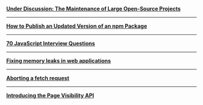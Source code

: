 **[Under Discussion: The Maintenance of Large Open-Source Projects](https://www.welcometothejungle.com/en/articles/btc-discussion-open-source-maintenance)**

---

**[How to Publish an Updated Version of an npm Package](https://cloudfour.com/thinks/how-to-publish-an-updated-version-of-an-npm-package/)**

---

**[70 JavaScript Interview Questions](https://dev.to/macmacky/70-javascript-interview-questions-5gfi)**

---

**[Fixing memory leaks in web applications](https://nolanlawson.com/2020/02/19/fixing-memory-leaks-in-web-applications/)**

---

**[Aborting a fetch request](https://meetguns.com/blog/aborting-a-fetch-request/)**

---

**[Introducing the Page Visibility API](https://levelup.gitconnected.com/introducing-the-page-visibility-api-2fe50ee3dcfa)**
